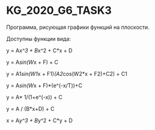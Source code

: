 # KG_2020_G6_TASK3

Программа, рисующая графики функций на плоскости.

Доступны функции вида: 

  y = A*x^3 + B*x^2 + C*x + D
  
  y = A*sin(W*x + F) + C
  
  y = A1*sin(W1*x + F1)*(A2*cos(W2*x + F2)+C2) + C1
  
  y = A*sin(W*x + F)*(e^(-x/T))+C
  
  y = A* 1/(1+e^(-x)) + C
  
  y = A / (B*x+D) + C
  
  x = A*y^3 + B*y^2 + C*y + D
 
